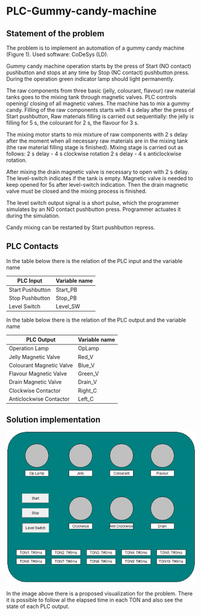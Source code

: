 # PLC-Gummy-candy-machine

## Statement of the problem

The problem is to implement an automation of a gummy candy machine (Figure 1). Used software: CoDeSys (LD).

Gummy candy machine operation starts by the press of Start (NO contact) pushbutton and stops at any time by Stop (NC contact) pushbutton press. During the operation green indicator lamp should light permanently.

The raw components from three basic (jelly, colourant, flavour) raw material tanks goes to the mixing tank through magnetic valves. PLC controls opening/ closing of all magnetic valves. The machine has to mix a gummy candy. Filling of the raw components starts with 4 s delay after the press of Start pushbutton, Raw materials filling is carried out sequentially: the jelly is filling for 5 s, the colourant for 2 s, the flavour for 3 s.

The mixing motor starts to mix mixture of raw components with 2 s delay after the moment when all necessary raw materials are in the mixing tank (the raw material filling stage is finished). Mixing stage is carried out as follows: 2 s delay - 4 s clockwise rotation 2 s delay - 4 s anticlockwise rotation.

After mixing the drain magnetic valve is necessary to open with 2 s delay. The level-switch indicates if the tank is empty. Magnetic valve is needed to keep opened for 5s after level-switch indication. Then the drain magnetic valve must be closed and the mixing process is finished.

The level switch output signal is a short pulse, which the programmer simulates by an NO contact pushbutton press. Programmer actuates it during the simulation.

Candy mixing can be restarted by Start pushbutton repress.

## PLC Contacts

In the table below there is the relation of the PLC input and the variable name

PLC Input | Variable name
------------ | -------------
Start Pushbutton | Start_PB
Stop Pushbutton | Stop_PB
Level Switch | Level_SW


In the table below there is the relation of the PLC output and the variable name

PLC Output | Variable name
------------ | -------------
Operation Lamp | OpLamp
Jelly Magnetic Valve | Red_V
Colourant Magnetic Valve | Blue_V
Flavour Magnetic Valve | Green_V
Drain Magnetic Valve | Drain_V
Clockwise Contactor | Right_C
Anticlockwise Contactor | Left_C

## Solution implementation


![PLC_VISU](https://github.com/joao8545/PLC-Gummy-candy-machine/blob/master/Visu.PNG)


In the image above there is a proposed visualization for the problem. There it is possible to follow al the elapsed time in each TON and also see the state of each PLC output.
